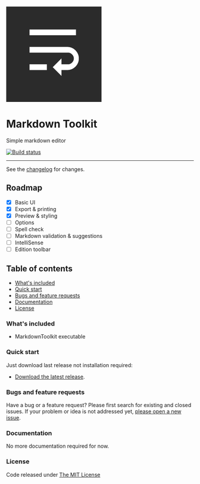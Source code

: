 ![logo](.editoricon.png)

# Markdown Toolkit

Simple markdown editor

[![Build status](https://ci.appveyor.com/api/projects/status/8fkqxc4jn72tedjt?svg=true)](https://ci.appveyor.com/project/ennerperez/markdown-toolkit)

---------------------------------------

See the [changelog](CHANGELOG.md) for changes.

## Roadmap

- [x] Basic UI
- [x] Export & printing
- [x] Preview & styling
- [ ] Options
- [ ] Spell check
- [ ] Markdown validation & suggestions
- [ ] IntelliSense
- [ ] Edition toolbar

## Table of contents

* [What's included](#whats-included)
* [Quick start](#quick-start)
* [Bugs and feature requests](#bugs-and-feature-requests)
* [Documentation](#documentation)
* [License](#license)

### What's included

- MarkdownToolkit executable

### Quick start

Just download last release not installation required:

* [Download the latest release](https://github.com/ennerperez/markdown-toolkit/releases/).

### Bugs and feature requests

Have a bug or a feature request? Please first search for existing and closed issues. If your problem or idea is not addressed yet, [please open a new issue](https://github.com/ennerperez/markdown-toolkit/issues/new).

### Documentation

No more documentation required for now.

### License

Code released under [The MIT License](LICENSE)